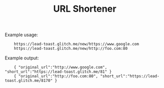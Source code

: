 <!DOCTYPE html>
<html>
  <head>
    <meta charset="utf-8">
    <meta http-equiv="X-UA-Compatible" content="IE=edge">
    <meta name="viewport" content="width=device-width, initial-scale=1">
    <link rel="stylesheet" href="/style.css">
  </head>
  <body>
    <header>
      <h1>
        URL Shortener
      </h1>
    </header>

Example usage:

        https://lead-toast.glitch.me/new/https://www.google.com
        https://lead-toast.glitch.me/new/http://foo.com:80
        
Example output:

        { "original_url":"http://www.google.com", "short_url":"https://lead-toast.glitch.me/81" }
        { "original_url":"http://foo.com:80", "short_url":"https://lead-toast.glitch.me/8170" }
  </body>
</html>

